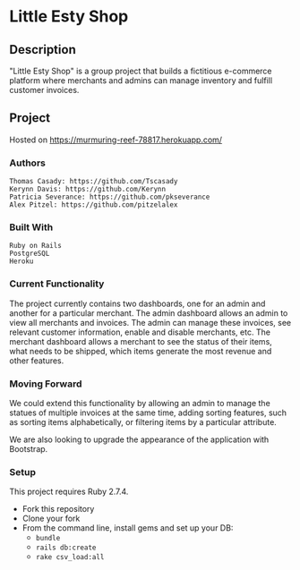 # Little Esty Shop

## Description

"Little Esty Shop" is a group project that builds a fictitious e-commerce platform where merchants and admins can manage inventory and fulfill customer invoices.

## Project

Hosted on https://murmuring-reef-78817.herokuapp.com/

### Authors

    Thomas Casady: https://github.com/Tscasady
    Kerynn Davis: https://github.com/Kerynn
    Patricia Severance: https://github.com/pkseverance
    Alex Pitzel: https://github.com/pitzelalex

### Built With

    Ruby on Rails
    PostgreSQL
    Heroku

### Current Functionality

The project currently contains two dashboards, one for an admin and another for a particular merchant. The admin dashboard allows an admin to view all merchants and invoices. The admin can manage these invoices, see relevant customer information, enable and disable merchants, etc. The merchant dashboard allows a merchant to see the status of their items, what needs to be shipped, which items generate the most revenue and other features.  

### Moving Forward

We could extend this functionality by allowing an admin to manage the statues of multiple invoices at the same time, adding sorting features, such as sorting items alphabetically, or filtering items by a particular attribute.

We are also looking to upgrade the appearance of the application with Bootstrap.


### Setup

This project requires Ruby 2.7.4.

* Fork this repository
* Clone your fork
* From the command line, install gems and set up your DB:
    * `bundle`
    * `rails db:create`
    * `rake csv_load:all`


